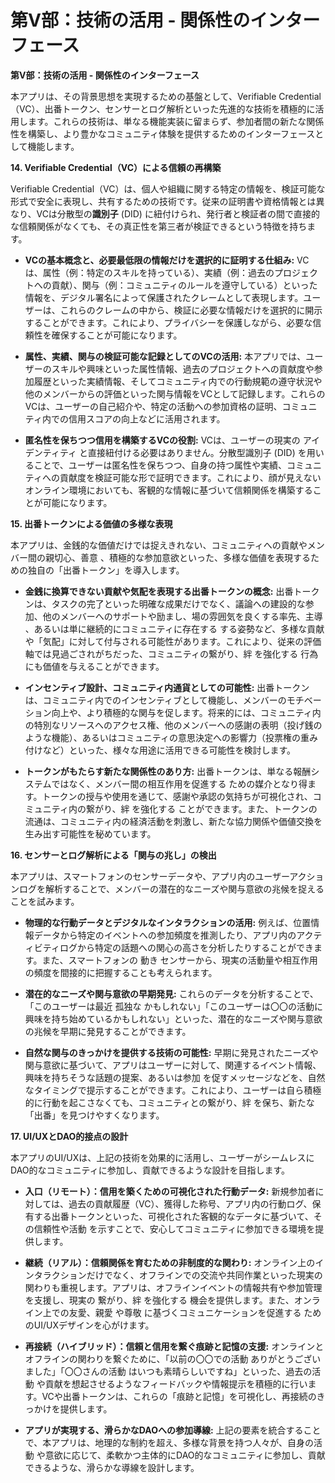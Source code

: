 # **第V部：技術の活用 \- 関係性のインターフェース**

**第V部：技術の活用 \- 関係性のインターフェース**

本アプリは、その背景思想を実現するための基盤として、Verifiable Credential（VC）、出番トークン、センサーとログ解析といった先進的な技術を積極的に活用します。これらの技術は、単なる機能実装に留まらず、参加者間の新たな関係性を構築し、より豊かなコミュニティ体験を提供するためのインターフェースとして機能します。

**14\. Verifiable Credential（VC）による信頼の再構築**

Verifiable Credential（VC）は、個人や組織に関する特定の情報を、検証可能な形式で安全に表現し、共有するための技術です。従来の証明書や資格情報とは異なり、VCは分散型の**識別子** (DID) に紐付けられ、発行者と検証者の間で直接的な信頼関係がなくても、その真正性を第三者が検証できるという特徴を持ちます。

* **VCの基本概念と、必要最低限の情報だけを選択的に証明する仕組み:** VCは、属性（例：特定のスキルを持っている）、実績（例：過去のプロジェクトへの貢献）、関与（例：コミュニティのルールを遵守している）といった情報を、デジタル署名によって保護されたクレームとして表現します。ユーザーは、これらのクレームの中から、検証に必要な情報だけを選択的に開示することができます。これにより、プライバシーを保護しながら、必要な信頼性を確保することが可能になります。

* **属性、実績、関与の検証可能な記録としてのVCの活用:** 本アプリでは、ユーザーのスキルや興味といった属性情報、過去のプロジェクトへの貢献度や参加履歴といった実績情報、そしてコミュニティ内での行動規範の遵守状況や他のメンバーからの評価といった関与情報をVCとして記録します。これらのVCは、ユーザーの自己紹介や、特定の活動への参加資格の証明、コミュニティ内での信用スコアの向上などに活用されます。

* **匿名性を保ちつつ信用を構築するVCの役割:** VCは、ユーザーの現実の アイデンティティ と直接紐付ける必要はありません。分散型識別子 (DID) を用いることで、ユーザーは匿名性を保ちつつ、自身の持つ属性や実績、コミュニティへの貢献度を検証可能な形で証明できます。これにより、顔が見えないオンライン環境においても、客観的な情報に基づいて信頼関係を構築することが可能になります。

**15\. 出番トークンによる価値の多様な表現**

本アプリは、金銭的な価値だけでは捉えきれない、コミュニティへの貢献やメンバー間の親切心、善意 、積極的な参加意欲といった、多様な価値を表現するための独自の「出番トークン」を導入します。

* **金銭に換算できない貢献や気配を表現する出番トークンの概念:** 出番トークンは、タスクの完了といった明確な成果だけでなく、議論への建設的な参加、他のメンバーへのサポートや励まし、場の雰囲気を良くする率先、主導 、あるいは単に継続的にコミュニティに存在する する姿勢など、多様な貢献や「気配」に対して付与される可能性があります。これにより、従来の評価軸では見過ごされがちだった、コミュニティの繋がり、絆 を強化する 行為にも価値を与えることができます。

* **インセンティブ設計、コミュニティ内通貨としての可能性:** 出番トークンは、コミュニティ内でのインセンティブとして機能し、メンバーのモチベーション向上や、より積極的な関与を促します。将来的には、コミュニティ内の特別なリソースへのアクセス権、他のメンバーへの感謝の表明（投げ銭のような機能）、あるいはコミュニティの意思決定への影響力（投票権の重み付けなど）といった、様々な用途に活用できる可能性を検討します。

* **トークンがもたらす新たな関係性のあり方:** 出番トークンは、単なる報酬システムではなく、メンバー間の相互作用を促進する ための媒介となり得ます。トークンの授与や使用を通じて、感謝や承認の気持ちが可視化され、コミュニティ内の繋がり、絆 を強化する ことができます。また、トークンの流通は、コミュニティ内の経済活動を刺激し、新たな協力関係や価値交換を生み出す可能性を秘めています。

**16\. センサーとログ解析による「関与の兆し」の検出**

本アプリは、スマートフォンのセンサーデータや、アプリ内のユーザーアクションログを解析することで、メンバーの潜在的なニーズや関与意欲の兆候を捉えることを試みます。

* **物理的な行動データとデジタルなインタラクションの活用:** 例えば、位置情報データから特定のイベントへの参加頻度を推測したり、アプリ内のアクティビティログから特定の話題への関心の高さを分析したりすることができます。また、スマートフォンの 動き センサーから、現実の活動量や相互作用 の頻度を間接的に把握することも考えられます。

* **潜在的なニーズや関与意欲の早期発見:** これらのデータを分析することで、「このユーザーは最近 孤独な かもしれない」「このユーザーは〇〇の活動に興味を持ち始めているかもしれない」といった、潜在的なニーズや関与意欲の兆候を早期に発見することができます。

* **自然な関与のきっかけを提供する技術の可能性:** 早期に発見されたニーズや関与意欲に基づいて、アプリはユーザーに対して、関連するイベント情報、興味を持ちそうな話題の提案、あるいは参加 を促すメッセージなどを、自然なタイミングで提示することができます。これにより、ユーザーは自ら積極的に行動を起こさなくても、コミュニティとの繋がり、絆 を保ち、新たな「出番」を見つけやすくなります。

**17\. UI/UXとDAO的接点の設計**

本アプリのUI/UXは、上記の技術を効果的に活用し、ユーザーがシームレスにDAO的なコミュニティに参加し、貢献できるような設計を目指します。

* **入口（リモート）：信用を築くための可視化された行動データ:** 新規参加者に対しては、過去の貢献履歴（VC）、獲得した称号、アプリ内の行動ログ、保有する出番トークンといった、可視化された客観的なデータに基づいて、その信頼性や活動 を示すことで、安心してコミュニティに参加できる環境を提供します。

* **継続（リアル）：信頼関係を育むための非制度的な関わり:** オンライン上のインタラクションだけでなく、オフラインでの交流や共同作業といった現実の関わりも重視します。アプリは、オフラインイベントの情報共有や参加管理を支援し、現実の 繋がり、絆 を強化する 機会を提供します。また、オンライン上での友愛、親愛 や尊敬 に基づくコミュニケーションを促進する ためのUI/UXデザインを心がけます。

* **再接続（ハイブリッド）：信頼と信用を繋ぐ痕跡と記憶の支援:** オンラインとオフラインの関わりを繋ぐために、「以前の〇〇での活動 ありがとうございました」「〇〇さんの活動 はいつも素晴らしいですね」といった、過去の活動 や貢献を想起させるようなフィードバックや情報提示を積極的に行います。VCや出番トークンは、これらの「痕跡と記憶」を可視化し、再接続のきっかけを提供します。

* **アプリが実現する、滑らかなDAOへの参加導線:** 上記の要素を統合することで、本アプリは、地理的な制約を超え、多様な背景を持つ人々が、自身の活動 や意欲に応じて、柔軟かつ主体的にDAO的なコミュニティに参加し、貢献できるような、滑らかな導線を設計します。

